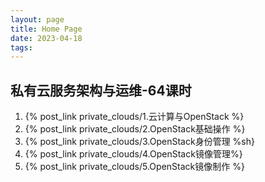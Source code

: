 ```yaml
---
layout: page
title: Home Page
date: 2023-04-18
tags: 
---
```


## 私有云服务架构与运维-64课时

1. {% post_link private_clouds/1.云计算与OpenStack %}
1. {% post_link private_clouds/2.OpenStack基础操作 %}
1. {% post_link private_clouds/3.OpenStack身份管理 %sh}
1. {% post_link private_clouds/4.OpenStack镜像管理%}
1. {% post_link private_clouds/5.OpenStack镜像制作 %}

